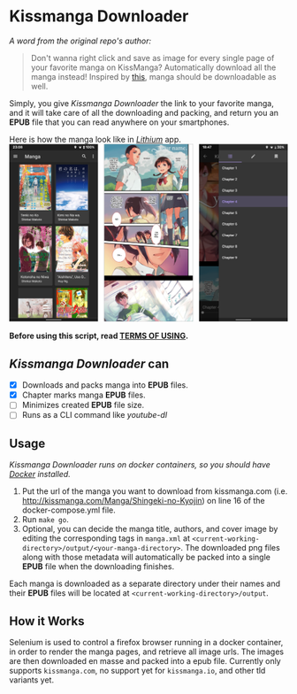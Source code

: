 # Kissmanga Downloader
*A word from the original repo's author:*
> Don't wanna right click and save as image for every single page of your favorite manga on KissManga? 
> Automatically download all the manga instead! Inspired by [this](https://github.com/aviaryan/Kissanime-Batch-Downloader), manga should be downloadable as well.

Simply, you give *Kissmanga Downloader* the link to your favorite manga, and it will take care of all the downloading and packing, and return you an **EPUB** file that you can read anywhere on your smartphones.

Here is how the manga look like in [*Lithium*](https://play.google.com/store/apps/details?id=com.faultexception.reader) app.
![Generated EPUB files on mobile](screens-demo.png)

 __Before using this script, read [TERMS OF USING](terms-of-using.md).__

## *Kissmanga Downloader* can
- [x] Downloads and packs manga into **EPUB** files.
- [x] Chapter marks manga **EPUB** files.
- [ ] Minimizes created **EPUB** file size.
- [ ] Runs as a CLI command like *youtube-dl*

## Usage
*Kissmanga Downloader runs on docker containers, so you should have [Docker](https://docs.docker.com/get-docker/) installed.*
1. Put the url of the manga you want to download from kissmanga.com (i.e. http://kissmanga.com/Manga/Shingeki-no-Kyojin) on line 16 of the docker-compose.yml file.
2. Run `make go`.
3. Optional, you can decide the manga title, authors, and cover image by editing the corresponding tags in `manga.xml` at `<current-working-directory>/output/<your-manga-directory>`. The downloaded png files along with those metadata will automatically be packed into a single **EPUB** file when the downloading finishes.
 
Each manga is downloaded as a separate directory under their names and their **EPUB** files will be located at `<current-working-directory>/output`. 

## How it Works
Selenium is used to control a firefox browser running in a docker container, in order to render the manga pages, and retrieve all image urls. The images are then downloaded en masse and packed into a epub file.
Currently only supports `kissmanga.com`, no support yet for `kissmanga.io`, and other tld variants yet.
 
